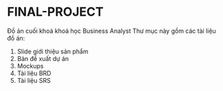 # FINAL-PROJECT
Đồ án cuối khoá khoá học Business Analyst
Thư mục này gồm các tài liệu đồ án:
1. Slide giới thiệu sản phẩm
2. Bản đề xuất dự án
3. Mockups
4. Tài liệu BRD
5. Tài liệu SRS

